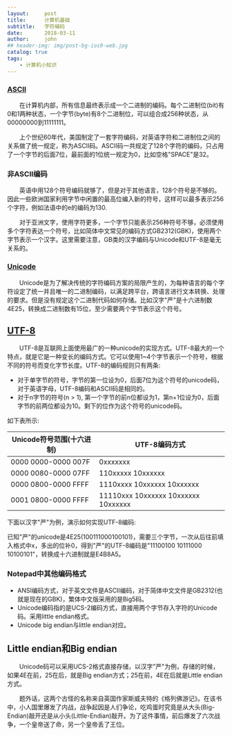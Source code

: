 ```yaml
---
layout:     post
title:      计算机基础
subtitle:   字符编码
date:       2018-03-11
author:     john
## header-img: img/post-bg-ios9-web.jpg
catalog: true
tags:
    - 计算机小知识
---
```


### [ASCII](https://zh.wikipedia.org/wiki/ASCII)
&emsp;&emsp;在计算机内部，所有信息最终表示成一个二进制的编码。每个二进制位(bit)有0和1两种状态，一个字节(byte)有8个二进制位，可以组合成256种状态，从00000000到11111111。

&emsp;&emsp;上个世纪60年代，美国制定了一套字符编码，对英语字符和二进制位之间的关系做了统一规定，称为ASCII码。ASCII码一共规定了128个字符的编码，只占用了一个字节的后面7位，最前面的1位统一规定为0，比如空格"SPACE"是32。

### 非ASCII编码
&emsp;&emsp;英语中用128个符号编码就够了，但是对于其他语言，128个符号是不够的。因此一些欧洲国家利用字节中闲置的最高位编入新的符号，这样可以最多表示256个字符，例如法语中的e的编码为130.

&emsp;&emsp;对于亚洲文字，使用字符更多，一个字节只能表示256种符号不够，必须使用多个字符表达一个符号，比如简体中文常见的编码方式GB2312(GBK)，使用两个字节表示一个汉字。这里需要注意，GB类的汉字编码与Unicode和UTF-8是毫无关系的。

### [Unicode](https://zh.wikipedia.org/wiki/Unicode)
&emsp;&emsp;Unicode是为了解决传统的字符编码方案的局限产生的，为每种语言的每个字符设定了统一并且唯一的二进制编码，以满足跨平台，跨语言进行文本转换、处理的要求。但是没有规定这个二进制代码如何存储。比如汉字"严"是十六进制数4E25，转换成二进制数有15位，至少需要两个字节表示这个符号。

## [UTF-8](https://zh.wikipedia.org/wiki/UTF-8)
&emsp;&emsp;UTF-8是互联网上面使用最广的一种unicode的实现方式。UTF-8最大的一个特点，就是它是一种变长的编码方式。它可以使用1~4个字节表示一个符号，根据不同的符号而变化字节长度。UTF-8的编码规则只有两条:
- 对于单字节的符号，字节的第一位设为0，后面7位为这个符号的unicode码，对于英语字母，UTF-8编码和ASCII码是相同的。
- 对于n字节的符号(n > 1), 第一个字节的前n位都设为1，第n+1位设为0，后面字节的前两位都设为10。剩下的位作为这个符号的unicode码。

如下表所示:

Unicode符号范围(十六进制)|UTF-8编码方式
--|--
0000 0000-0000 007F|0xxxxxxx  
0000 0080-0000 07FF|110xxxxx 10xxxxxx
0000 0800-0000 FFFF|1110xxxx 10xxxxxx 10xxxxxx
0001 0800-0000 FFFF|11110xxx 10xxxxxx 10xxxxxx 10xxxxxx

下面以汉字"严"为例，演示如何实现UTF-8编码:

已知"严"的unicode是4E25(100111000100101)，需要三个字节，一次从后往前填入格式中x，多出的位补0，得到"严"的UTF-8编码是"11100100 10111000 10100101"，转换成十六进制就是E4B8A5。

### Notepad中其他编码格式
- ANSI编码方式，对于英文文件是ASCII编码，对于简体中文文件是GB2312(也就是现在的GBK)，繁体中文版采用的是Big5码。
- Unicode编码指的是UCS-2编码方式，直接用两个字节存入字符的Unicode码。采用little endian格式。
- Unicode big endian与little endian对应。

## Little endian和Big endian
&emsp;&emsp;Unicode码可以采用UCS-2格式直接存储，以汉字"严"为例，存储的时候，如果4E在前，25在后，就是Big endian方式；25在前，4E在后就是Little endian方式。

&emsp;&emsp;题外话，这两个古怪的名称来自英国作家斯威夫特的《格列佛游记》。在该书中，小人国里爆发了内战，战争起因是人们争论，吃鸡蛋时究竟是从大头(Big-Endian)敲开还是从小头(Little-Endian)敲开。为了这件事情，前后爆发了六次战争，一个皇帝送了命，另一个皇帝丢了王位。
